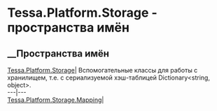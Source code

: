# Tessa.Platform.Storage - пространства имён
## __Пространства имён
[Tessa.Platform.Storage](N_Tessa_Platform_Storage.htm)| Вспомогательные классы
для работы с хранилищем, т.е. с сериализуемой хэш-таблицей Dictionary<string,
object>.  
---|---  
[Tessa.Platform.Storage.Mapping](G_Tessa_Platform_Storage_Mapping.htm)|
